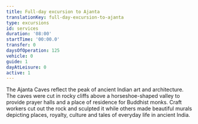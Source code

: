 ```yaml
---
title: Full-day excursion to Ajanta
translationKey: full-day-excursion-to-ajanta
type: excursions
id: services
duration: '08:00'
startTime: '00:00.0'
transfer: 0
daysOfOperation: 125
vehicle: 0
guide: 1
dayAtLeisure: 0
active: 1
---
```

The Ajanta Caves reflect the peak of ancient Indian art and architecture. The caves were cut in rocky cliffs above a horseshoe-shaped valley to provide prayer halls and a place of residence for Buddhist monks. Craft workers cut out the rock and sculpted it while others made beautiful murals depicting places, royalty, culture and tales of everyday life in ancient India.